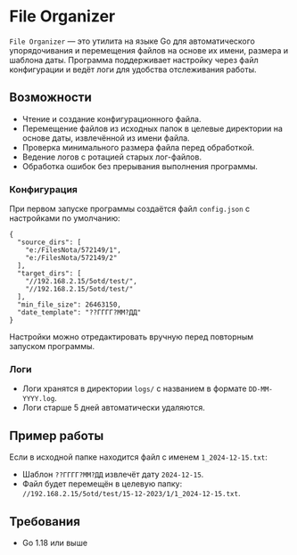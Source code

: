 
# File Organizer

`File Organizer` — это утилита на языке Go для автоматического упорядочивания и перемещения файлов на основе их имени, размера и шаблона даты. Программа поддерживает настройку через файл конфигурации и ведёт логи для удобства отслеживания работы.

## Возможности

-   Чтение и создание конфигурационного файла.
-   Перемещение файлов из исходных папок в целевые директории на основе даты, извлечённой из имени файла.
-   Проверка минимального размера файла перед обработкой.
-   Ведение логов с ротацией старых лог-файлов.
-   Обработка ошибок без прерывания выполнения программы.

### Конфигурация

При первом запуске программы создаётся файл `config.json` с настройками по умолчанию:
```
{
  "source_dirs": [
    "e:/FilesNota/572149/1",
    "e:/FilesNota/572149/2"
  ],
  "target_dirs": [
    "//192.168.2.15/5otd/test/",
    "//192.168.2.15/5otd/test/"
  ],
  "min_file_size": 26463150,
  "date_template": "??ГГГГ?ММ?ДД"
}
```

Настройки можно отредактировать вручную перед повторным запуском программы.

### Логи

-   Логи хранятся в директории `logs/` с названием в формате `DD-MM-YYYY.log`.
-   Логи старше 5 дней автоматически удаляются.

## Пример работы

Если в исходной папке находится файл с именем `1_2024-12-15.txt`:

-   Шаблон `??ГГГГ?ММ?ДД` извлечёт дату `2024-12-15`.
-   Файл будет перемещён в целевую папку: `//192.168.2.15/5otd/test/15-12-2023/1/1_2024-12-15.txt`.

## Требования

-   Go 1.18 или выше